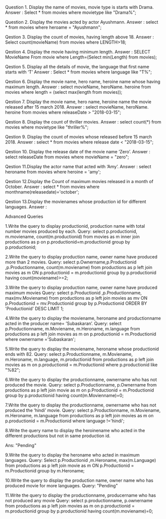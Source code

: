 Question 1. Display the name of movies, movie type is starts with Drama.
Answer : Select * from movies where movietype like "Drama%";

Question 2. Display the movies acted by actor Ayushmann.
Answer : select * from movies where heroame = "Ayushmann";

Qestion  3. Display the count of movies, having length above 18.
Answer :  Select count(movieName) from movies where LENGTH>18;

Qestion  4. Display the movie having minimum length.
Answer :  SELECT MovieName From movie where Length=(Select min(Length) from movies);

Qestion  5. Display all the details of movie, the language that first name starts with ‘T’
Answer : Select * from movies where language like "T%";

Qestion  6. Display the movie name, hero name, heroine name whose having maximum length.
Answer : select movieName, heroName. heroine from movies where length = (select max(length from movies));

Qestion  7. Display the movie name, hero name, heroine name the movie released after 15 march 2018.
Answer :  select movieName, heroName. heroine from movies where releaseDate > "2018-03-15"; 

Qestion  8. Display the count of thriller movies.
Answer :  select count(*) from movies where movietype like "thriller%";

Qestion  9. Display the count of movies whose released before 15 march 2018.
Answer : select * from movies where release date < "2018-03-15"; 

Qestion  10. Display the release date of the movie name ‘Zero’.
Answer : select releaseDate from movies where movieName = "zero";

Qestion  11.Display the actor name that acted with ‘Amy’.
Answer : select heroname from movies where heroine = 'amy';

Qestion  12.Display the Count of maximum movies released in a month of October.
Answer :  select * from movies where monthname(releasedate)='october';

Qestion  13.Display the movienames whose production id for different languages.
Answer :

Advanced Queries


1.Write the query to display productionid, production name with total number movies produced by each.
Query: select p.productionid, m.moviename, count(m.productionid) from movies as m inner join productions as p on p.productionid=m.productionid group by p.productionid;

2.Write the query to display production name, owner name have produced more than 2 movies.
Query: select p.Ownername,p.Productionid ,p.Productionname, count(m.moviename) from productions as p left join movies as m ON p.productionid = m.productionid group by p.productionid having count(moviename)>=2;

3.Write the query to display production name, owner name have produced maximum movies
Query: select p.Productionid ,p.Productionname, max(mv.Moviename) from productions as p left join movies as mv ON p.Productionid = mv.Productionid group by p.Productionid ORDER BY 'Productionid' DESC LIMIT 1;

4.Write the query to display the moviename, heroname and productionname acted in the producer name= ’Subaskaran’.
Query:  select p.Productionname, m.Moviename, m.Heroname, m.language from productions as p left join movies as m on p.productionid = m.Productionid where ownername ='Subaskaran';


5.Write the query to display the moviename, heroname whose productionid ends with 82.
Query:  select p.Productionname, m.Moviename, m.Heroname, m.language, m.productionid from productions as p left join movies as m on p.productionid = m.Productionid where p.productionid like "%82";

6.Write the query to display the productionname, ownername who has not produced the movie.
Query: select p.Productionname, p.Ownername from productions as p left join movie as m on p.Productionid = m.Productionid group by p.productionid having count(m.Movienname)=0;

7.Write the query to display the productionname, ownername who has not produced the ‘hindi’ movie.
Query: select p.Productionname, m.Moviename, m.Heroname, m.language from productions as p left join movies as m on p.productionid = m.Productionid where language !='hindi';

8.Write the query name to display the heroinename who acted in the different productions but not in same production id.

Ans: "Pending"

9.Write the query to display the heroname who acted in maximum languages.
Query: Select p.Productionid ,m.Heroname, max(m.Language) from productions as p left join movie as m ON p.Productionid = m.Productionid group by m.Heroname;

10.Write the query to display the production name, owner name who has produced movie for more languages.
Query: "Pending"

11.Write the query to display the productionname, producername who has not produced any movie
Query: select p.productionname, p.ownername from productions as p left join movies as m on p.productionid = m.productionid group by p.productionid having count(m.moviename)=0;
